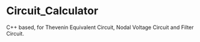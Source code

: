 # Circuit_Calculator
C++ based, for Thevenin Equivalent Circuit, Nodal Voltage Circuit and Filter Circuit.

